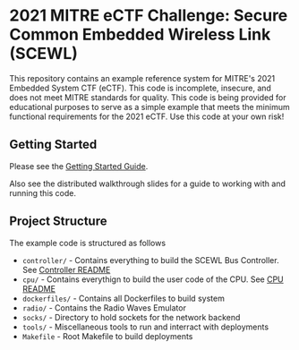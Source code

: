 # 2021 MITRE eCTF Challenge: Secure Common Embedded Wireless Link (SCEWL)
This repository contains an example reference system for MITRE's 2021 Embedded 
System CTF (eCTF). This code is incomplete, insecure, and does not meet MITRE
standards for quality. This code is being provided for educational purposes to
serve as a simple example that meets the minimum functional requirements for
the 2021 eCTF. Use this code at your own risk!

## Getting Started
Please see the [Getting Started Guide](getting_started.md).

Also see the distributed walkthrough slides for a guide to working with and
running this code.

## Project Structure
The example code is structured as follows

* `controller/` - Contains everything to build the SCEWL Bus Controller. See [Controller README](controller/README.md)
* `cpu/` - Contains everythign to build the user code of the CPU. See [CPU README](cpu/README.md)
* `dockerfiles/` - Contains all Dockerfiles to build system
* `radio/` - Contains the Radio Waves Emulator
* `socks/` - Directory to hold sockets for the network backend
* `tools/` - Miscellaneous tools to run and interract with deployments
* `Makefile` - Root Makefile to build deployments